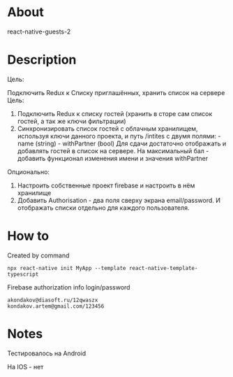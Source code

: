 # About

react-native-guests-2

# Description

Цель: 

Подключить Redux к Списку приглашённых, хранить список на сервере
Цель: 

1. Подключить Redux к списку гостей (хранить в сторе сам список гостей, а так же ключи фильтрации) 
2. Синхронизировать список гостей с облачным хранилищем, используя ключи данного проекта, и путь /intites c двумя полями: - name (string) - withPartner (bool) Для сдачи достаточно отображать и добавлять гостей в список на сервере. На максимальный бал - добавить функционал изменения имени и значения withPartner 

Опционально: 
1. Настроить собственные проект firebase и настроить в нём хранилище 
2. Добавить Authorisation - два поля сверху экрана email/password. И отображать списки отдельно для каждого пользователя.


# How to

Created by command

    npx react-native init MyApp --template react-native-template-typescript

Firebase authorization info
    login/password

    akondakov@diasoft.ru/12qwaszx
    kondakov.artem@gmail.com/123456

# Notes

Теcтировалось на Android

На IOS - нет
